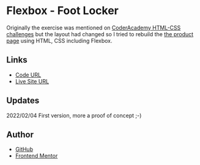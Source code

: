 #  Flexbox - Foot Locker

Originally the exercise was mentioned on [CoderAcademy HTML-CSS challenges](https://github.com/CoderAcademy-MEL/html-css-challenges/blob/master/03-flexbox.md) but the layout had changed so I tried to rebuild the [the product page](https://www.footlocker.co.uk/en/category/sale/men/shoes.html) using HTML, CSS including Flexbox.


## Links

- [Code URL](https://github.com/dirkVerm/frontend-exercises/tree/main/02%20CSS/05%20Gradient%20backgrounds)
- [Live Site URL](https://dirkverm.github.io/frontend-exercises/02%20CSS/05%20Gradient%20backgrounds/)

## Updates
2022/02/04
First version, more a proof of concept ;-)

## Author

- [GitHub](https://github.com/dirkVerm)
- [Frontend Mentor](https://www.frontendmentor.io/profile/dirkVerm)


